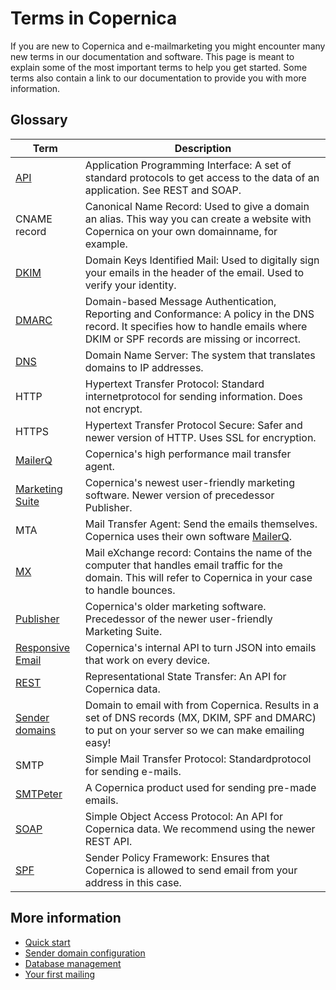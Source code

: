 # Terms in Copernica

If you are new to Copernica and e-mailmarketing you might encounter many 
new terms in our documentation and software. This page is meant to explain 
some of the most important terms to help you get started. Some terms 
also contain a link to our documentation to provide you with more information.

## Glossary

| Term                                                 | Description                                                                                                                                                                       |
|------------------------------------------------------|-----------------------------------------------------------------------------------------------------------------------------------------------------------------------------------|
| [API](./apis)                                        | Application Programming Interface: A set of standard protocols to get access to the data of an application. See REST and SOAP.                                                    |
| CNAME record                                         | Canonical Name Record: Used to give a domain an alias. This way you can create a website with Copernica on your own domainname, for example.                                      |
| [DKIM](./dkim)                                       | Domain Keys Identified Mail: Used to digitally sign your emails in the header of the email. Used to verify your identity.                                                         |
| [DMARC](./dmarc)                                     | Domain-based Message Authentication, Reporting and Conformance: A policy in the DNS record. It specifies how to handle emails where DKIM or SPF records are missing or incorrect. |
| [DNS](./dns)                                         | Domain Name Server: The system that translates domains to IP addresses.                                                                                                            |
| HTTP                                                 | Hypertext Transfer Protocol: Standard internetprotocol for sending information. Does not encrypt.                                                                                 |
| HTTPS                                                | Hypertext Transfer Protocol Secure: Safer and newer version of HTTP. Uses SSL for encryption.                                                                                     |
| [MailerQ](https://www.mailerq.com/)                  | Copernica's high performance mail transfer agent.                                                                                                                                 |
| [Marketing Suite](https://ms.copernica.com/)         | Copernica's newest user-friendly marketing software. Newer version of precedessor Publisher.                                                                                      |
| MTA                                                  | Mail Transfer Agent: Send the emails themselves. Copernica uses their own software [MailerQ](www.mailerq.com).                                                                    |
| [MX](./mx)                                           | Mail eXchange record: Contains the name of the computer that handles email traffic for the domain. This will refer to Copernica in your case to handle bounces.                   |
| [Publisher](https://publisher.copernica.com/)        | Copernica's older marketing software. Precedessor of the newer user-friendly Marketing Suite.                                                                                     |
| [Responsive Email](https://www.responsiveemail.com/) | Copernica's internal API to turn JSON into emails that work on every device.                                                                                                      |
| [REST](rest-api)                                     | Representational State Transfer: An API for Copernica data.                                                                                                                       |
| [Sender domains](./sender-domains)                   | Domain to email with from Copernica. Results in a set of DNS records (MX, DKIM, SPF and DMARC) to put on your server so we can make emailing easy!                                |
| SMTP                                                 | Simple Mail Transfer Protocol: Standardprotocol for sending e-mails.                                                                                                              |
| [SMTPeter](https://www.smtpeter.com/)                | A Copernica product used for sending pre-made emails.                                                                                                                             |
| [SOAP](soap-api-documentation)                       | Simple Object Access Protocol: An API for Copernica data. We recommend using the newer REST API.                                                                                  |
| [SPF](./spf)                                         | Sender Policy Framework: Ensures that Copernica is allowed to send email from your address in this case.                                                                          |
                                                                                                                                                                                                                                              
## More information                                                                                                                                                                                                                        

* [Quick start](./quick-start-guide)
* [Sender domain configuration](./quick-sender-domain-guide)
* [Database management](./quick-database-guide)
* [Your first mailing](./quick-mailing-guide)
